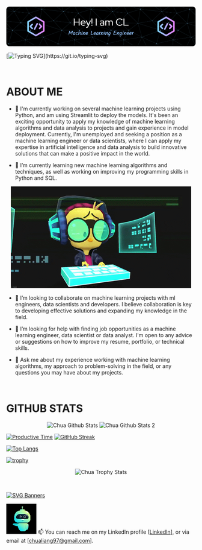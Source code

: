 <!-- ### Hi there 👋 -->

![Header](./github-header-image-dark.png)

<!-- ![Hello](./hello-resized.gif) -->
[![Typing SVG](https://readme-typing-svg.demolab.com/?lines=Hello+!+Welcome+to+my+profile+...;Please+view+projects+at+repositories+.;Thank+you+!!!)](https://git.io/typing-svg)

&nbsp;

# ABOUT ME

- 🔭 I'm currently working on several machine learning projects using Python, and am using Streamlit to deploy the models. It's been an exciting opportunity to apply my knowledge of machine learning algorithms and data analysis to projects and gain experience in model deployment. Currently, I'm unemployed and seeking a position as a machine learning engineer or data scientists, where I can apply my expertise in artificial intelligence and data analysis to build innovative solutions that can make a positive impact in the world.

- 🌱 I’m currently learning new machine learning algorithms and techniques, as well as working on improving my programming skills in Python and SQL.

<p align="center">
  <img src="./coding.gif" alt="coding"></img>
</p>

- 👯 I’m looking to collaborate on machine learning projects with ml engineers, data scientists and developers. I believe collaboration is key to developing effective solutions and expanding my knowledge in the field.

- 🤔 I’m looking for help with finding job opportunities as a machine learning engineer, data scientist or data analyst. I'm open to any advice or suggestions on how to improve my resume, portfolio, or technical skills.

- 💬 Ask me about my experience working with machine learning algorithms, my approach to problem-solving in the field, or any questions you may have about my projects.

&nbsp;

# GITHUB STATS

<!--[![Profile Details](https://github-profile-summary-cards.vercel.app/api/cards/profile-details?username=liangchua&theme=tokyonight)](https://github.com/liangchua)-->
<p align="center">
  <img src="https://github-profile-summary-cards.vercel.app/api/cards/profile-details?username=liangchua&theme=tokyonight" alt="Chua Github Stats"></img>
  <img src="https://github-profile-summary-cards.vercel.app/api/cards/stats?username=liangchua&theme=tokyonight" alt="Chua Github Stats 2"></img>
</p>

<!--[![Github Stats](https://github-profile-summary-cards.vercel.app/api/cards/stats?username=liangchua&theme=tokyonight)](https://github.com/liangchua)
[![Chua's GitHub stats](https://github-readme-stats.vercel.app/api?username=liangchua&count_private=true&show_icons=true&include_all_commits=true&theme=tokyonight&hide_border=true)](https://github.com/liangchua) -->

[![Productive Time](https://github-profile-summary-cards.vercel.app/api/cards/productive-time?username=liangchua&theme=tokyonight&utcOffset=8)](https://github.com/liangchua)
[![GitHub Streak](https://streak-stats.demolab.com/?user=liangchua&theme=tokyonight&hide_border=true)](https://git.io/streak-stats)


[![Top Langs](https://github-readme-stats.vercel.app/api/top-langs/?username=liangchua&theme=tokyonight&layout=compact&hide_border=true)](https://github.com/liangchua/github-readme-stats)

[![trophy](https://github-profile-trophy.vercel.app/?username=liangchua&theme=tokyonight&column=7&no-frame=true)](https://github.com/ryo-ma/github-profile-trophy)


<p align="center">
  <img src="https://github-profile-trophy.vercel.app/?username=liangchua&theme=tokyonight&column=7&no-frame=true" alt="Chua Trophy Stats"></img>
</p>

&nbsp;

[![SVG Banners](https://svg-banners.vercel.app/api?type=origin&text1=Thank+You+🤗&text2=👋+Contact+Me&width=1000&height=300)](https://github.com/Akshay090/svg-banners)

![Bye](./hello2-resized.gif)
📫 You can reach me on my LinkedIn profile [[LinkedIn](https://www.linkedin.com/in/chua-chen-liang-530b761aa/)], or via email at [chualiang97@gmail.com].
